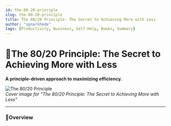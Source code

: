 ```yaml
---
id: the-80-20-principle
slug: the-80-20-principle
title: The 80/20 Principle- The Secret to Achieving More with Less
author: "spnarkhede"
tags: [Productivity, Business, Self-Help, Books, Summary]
---
```


# 📒The 80/20 Principle: The Secret to Achieving More with Less

**A principle-driven approach to maximizing efficiency.**

![The 80/20 Principle](/books/covers/eightyTwentyPrinciple.jpg)  
*Cover image for "The 80/20 Principle: The Secret to Achieving More with Less"*

---

### 📖Overview
